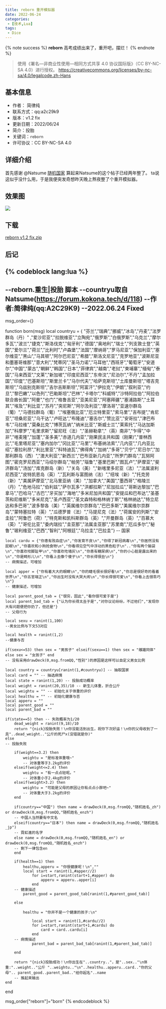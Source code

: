 ```yaml
---
title: reborn 重开模拟器
date: 2022-06-24
categories:
 - [技术,Lua]
tags:
 - Dice
---
```



{% note success %}
**reborn**
高考成绩出来了，重开吧，摆烂！
{% endnote %}

> 使用《署名—非商业性使用—相同方式共享 4.0 协议国际版》（CC BY-NC-SA 4.0）进行授权。
https://creativecommons.org/licenses/by-nc-sa/4.0/legalcode.zh-Hans


## 基本信息

- 作者： 简律纯
- 联系方式：qq:a2c29k9
- 版本：v1.2 fix
- 更新日期：2022/06/24
- 简介：投胎
- 关键词：`reborn`
- 许可协议：CC BY-NC-SA 4.0

## 详细介绍
首先感谢 @Natsume [随机国家](https://forum.kokona.tech/d/118)
算起来Natsume的这个帖子已经两年整了。
ta说这似乎没什么用，于是我便突发奇想昨天晚上熬夜整了个重开模拟器。

## 效果图
![](https://cdn.jsdelivr.net/gh/cypress0522/img@main/2022/06/24/49e9f345b9e057b6.png)

## 下载
[reborn v1.2 fix.zip](https://github.com/cypress0522/cypress0522.github.io/releases/tag/reborn)

## 后记
{% codeblock lang:lua %}
---------------------------------------------------------------------
--reborn.重生|投胎 脚本
--countryu取自Natsume(https://forum.kokona.tech/d/118)
--作者:简律纯(qq:A2C29K9)
--2022.06.24 Fixed
---------------------------------------------------------------------
msg_order={}

function born(msg)
    local countryu = { "芬兰","瑞典","挪威","冰岛","丹麦","法罗群岛（丹）" ,"爱沙尼亚","拉脱维亚","立陶宛","俄罗斯","白俄罗斯","乌克兰","摩尔多瓦","波兰","捷克","斯洛伐克","匈牙利","德国","奥地利","瑞士","列支敦士登","英国","爱尔兰","荷兰","比利时","卢森堡","法国","摩纳哥","罗马尼亚","保加利亚","塞尔维亚","黑山","马其顿","阿尔巴尼亚","希腊","斯洛文尼亚","克罗地亚","波斯尼亚和墨塞哥维那","意大利","梵蒂冈","圣马力诺","马耳他","西班牙","葡萄牙","安道尔","中国","蒙古","朝鲜","韩国","日本","菲律宾","越南","老挝","柬埔寨","缅甸","泰国","马来西亚","文莱","新加坡","印度尼西亚","东帝汶","尼泊尔","不丹","孟加拉国","印度","巴基斯坦","斯里兰卡","马尔代夫","哈萨克斯坦","土库曼斯坦","塔吉克斯坦","乌兹别克斯坦","吉尔吉斯斯坦","阿富汗","伊拉克","伊朗","叙利亚","约旦","黎巴嫩","以色列","巴勒斯坦","巴林","卡塔尔","科威特","沙特阿拉伯","阿拉伯联合酋长国","阿曼","也门","格鲁吉亚","亚美尼亚","阿塞拜疆","塞浦路斯","土耳其","埃及","利比亚","苏丹","突尼斯","阿尔及利亚","摩洛哥","亚速尔群岛（葡）","马德拉群岛（葡）","埃塞俄比亚","厄立特里亚","索马里","吉布提","肯尼亚","坦桑尼亚","乌干达","卢旺达","布隆迪","塞舌尔","赞比亚","安哥拉","津巴布韦","马拉维","莫桑比克","博茨瓦纳","纳米比亚","斯威士兰","莱索托","马达加斯加","科摩罗","毛里求斯","留尼旺（法）","圣赫勒拿","（英）南非","乍得","中非","喀麦隆","加蓬","圣多美","赤道几内亚","刚果民主共和国（刚果)","普林西比","毛里塔尼亚","塞内加尔","冈比亚","马里","布基纳法索","几内亚","几内亚比绍","塞拉利昂","利比里亚","科特迪瓦","佛得角","加纳","多哥","贝宁","尼日尔","加那利群岛（西）","澳大利亚","新西兰","巴布亚新几内亚","所罗门群岛","瓦努阿图","密克罗尼西亚","马绍尔群岛","帕劳","瑙鲁","基里巴斯","图瓦卢","萨摩亚","斐济群岛","汤加","库克群岛（新）","关岛（美）","新喀里多尼亚（法）","法属波利尼西亚","皮特凯恩岛（英）","瓦利斯与富图纳（法）","纽埃（新）","托克劳（新）","美属萨摩亚","北马里亚纳（美）","加拿大","美国","墨西哥","格陵兰（丹）","危地马拉","伯利兹","萨尔瓦多","洪都拉斯","尼加拉瓜","哥斯达黎加","巴拿马","巴哈马","古巴","牙买加","海地","多米尼加共和国","安提瓜和巴布达","圣基茨和尼维斯","多米尼克","圣卢西亚","圣文森特和格林纳丁斯","格林纳达","特立尼达和多巴哥","波多黎各（美）","英属维尔京群岛","巴巴多斯","美属维尔京群岛","蒙特塞拉特（英）","瓜德罗普（法）","马提尼克（法）","荷属安的列斯","安圭拉","阿鲁巴（荷）","特克斯和凯科斯群岛（英）","开曼群岛（英）","百慕大（英）","哥伦比亚","委内瑞拉","圭亚那","法属圭亚那","苏里南","厄瓜多尔","秘鲁","玻利维亚","巴西","智利","阿根廷","乌拉圭","巴拉圭"}
    -- 国家
    
    local cardu = {"你患有败血症\n","你发育不良\n","你得了新冠病毒\n","你居然没有屁眼\n","你喜欢和小狗抢食物\n","你看得见空气中浮动的黑色粒子\n".."你有两个脑袋\n","你喜欢咬脚趾甲\n","你喜欢吃墙灰\n","你患有糖尿病\n","你的小心脏是露出来的\n","你是畸形儿\n","你看上去像个傻子\n","你长得很丑\n"}
    -- 病情描述，可增加
    
    local apper = {"你有着大大的眼睛\n","你的睫毛很长很好看\n","你总是很好奇的看着世界\n","你五官端正\n","你出生时没有大哭大闹\n","你长得很可爱\n","你看上去很乖巧\n"}
    -- 健康描述，可增加
    
    local parent_good_tab = {"很穷，因此","看你很可爱于是"}
    local parent_bad_tab = {"认为你长得太丑于是","对你议论纷纷，不过他们","发现你大有问题便把你扔了，但还是"}
    -- 父母行为
    
    local sexu = ranint(1,100)
    --男女比例与下文53对应
    
    local health = ranint(1,2)
    --健康与否
    
    if(sexu<=53) then sex = "男孩子" elseif(sexu==1) then sex = "雌雄同体" else sex = "女孩子" end
    -- 没有采用drawDeck(0,msg.fromQQ,"性别")的原因是这样可以自定义男女比例
    
    local country = countryu[ranint(1,#countryu)] -- 抽取国家
    local card = "" -- 抽选病情
    local state = ranint(1,20) -- 投胎成功概率
    local weight = ranint(20,35)/10 -- 新生儿体重，折合公斤
    local weightu = "" -- 初始化关于体重的评价
    local healthu = "" -- 初始化健康与否
    local apperu = ""
    local parent_good = ""
    local parent_bad = ""
    
    if(state==5) then -- 失败概率为1/20
        dead_weight = ranint(9,18)/10
        return "{nick}投胎失败！\n你没能活到出生，祝你下次好运！\n你的父母收到了一具"..dead_weight.."公斤的死尸x(没错就是你)"
    else
    -- 投胎失败
    
        if(weight==3.2) then
            weightu = "是标准体重哦~" 
            -- 对体重等于3.2kg的评价
        elseif(weight<=2.4) then
            weightu = "有一点点轻呢。"
            -- 对体重小于2.4kg的评价
        elseif(weight>3.2) then
            weightu = "可能是父母的原因让你有点点小胖吧~"
            -- 对体重大于3.2kg的评价
        end
        
        if(country=="中国") then name = drawDeck(0,msg.fromQQ,"随机姓名_zh") or drawDeck(0,msg.fromQQ,"随机姓名_enzh")
        -- 中国人当然要有中文名
        elseif(country=="日本") then name = drawDeck(0,msg.fromQQ,"随机姓名_jp")
        -- 霓虹進的名字
        else name = drawDeck(0,msg.fromQQ,"随机姓名_en") or drawDeck(0,msg.fromQQ,"随机姓名_enzh")
        -- 剩下一律包含en
        end
        
        if(health==1) then 
            healthu,apperu = "你很健康呢！\n",""
            local start = ranint(1,#apper//2)
                for i=start,ranint(start+1,#apper) do
                    apperu = apperu..apper[i]
                end
        -- 健康描述
            parent_good = parent_good_tab[ranint(1,#parent_good_tab)]
            
        else 
        
            healthu = "你并不是一个健康的孩子:\n"
            
                local start = ranint(1,#cardu//2)
                for i=start,ranint(start+1,#cardu) do
                    card = card..cardu[i]
                end
        -- 病情描述
                parent_bad = parent_bad_tab[ranint(1,#parent_bad_tab)]
                
        end

        return "{nick}投胎成功！\n你出生在"..country.."，是"..sex.."\n体重:"..weight.."公斤 "..weightu.."\n"..healthu..apperu..card.."你的父母".. parent_good..parent_bad.."给你起名"..name
        -- 推起来输出
    end
    
end

msg_order["reborn"]="born"
{% endcodeblock %}